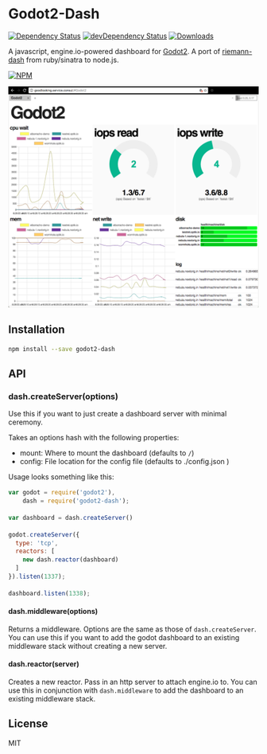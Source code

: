 # Godot2-Dash

[![Dependency Status][dependency]][david]
[![devDependency Status][dev-dependency]][david-dev]
[![Downloads][downloads]][npm]

A javascript, engine.io-powered dashboard for [Godot2][godot2]. A port of [riemann-dash][riemann-dash]
from ruby/sinatra to node.js.

[![NPM][npm-stats]][npm]

![godot2-dash screenshot](./docs/godot2-dash_Screen-Shot-2016-11-29.png?raw=true "godot2-dash example screenshot")

## Installation
```sh
npm install --save godot2-dash
```

## API

### dash.createServer(options)

Use this if you want to just create a dashboard server with minimal ceremony.

Takes an options hash with the following properties:

* mount: Where to mount the dashboard (defaults to `/`)
* config: File location for the config file (defaults to
  ./config.json )

Usage looks something like this:

```js
var godot = require('godot2'),
    dash = require('godot2-dash');

var dashboard = dash.createServer()

godot.createServer({
  type: 'tcp',
  reactors: [
    new dash.reactor(dashboard)
  ]
}).listen(1337);

dashboard.listen(1338);
```

#### dash.middleware(options)

Returns a middleware. Options are the same as those of `dash.createServer`. You
can use this if you want to add the godot dashboard to an existing middleware
stack without creating a new server.

#### dash.reactor(server)

Creates a new reactor. Pass in an http server to attach
engine.io to. You can use this in conjunction with `dash.middleware` to add the
dashboard to an existing middleware stack.

## License

MIT

  [godot2]: https://github.com/nextorigin/godot2
  [riemann-dash]: https://github.com/riemann/riemann-dash

  [dependency]: https://img.shields.io/david/nextorigin/godot2-dash.svg?style=flat-square
  [david]: https://david-dm.org/nextorigin/godot2-dash
  [dev-dependency]: https://img.shields.io/david/dev/nextorigin/godot2-dash.svg?style=flat-square
  [david-dev]: https://david-dm.org/nextorigin/godot2-dash?type=dev
  [downloads]: https://img.shields.io/npm/dm/godot2-dash.svg?style=flat-square
  [npm]: https://www.npmjs.org/package/godot2-dash
  [npm-stats]: https://nodei.co/npm/godot2-dash.png?downloads=true&downloadRank=true&stars=true

